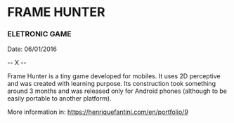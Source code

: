 # FRAME HUNTER
### ELETRONIC GAME

Date: 06/01/2016


-- X --

Frame Hunter is a tiny game developed for mobiles. It uses 2D perceptive and was created with learning purpose. Its construction took something around 3 months and was released only for Android phones (although to be easily portable to another platform).

More information in: https://henriquefantini.com/en/portfolio/9